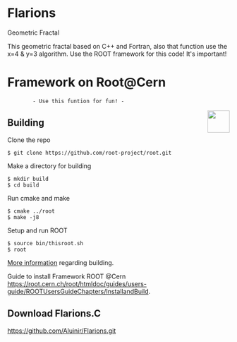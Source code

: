 # Flarions
Geometric Fractal 

This geometric fractal based on C++ and Fortran, also that function use the x=4 & y=3 algorithm.
Use the ROOT framework for this code! It's important! 

# Framework on Root@Cern 
            - Use this funtion for fun! -
<img src="https://root-forum.cern.ch/uploads/default/original/2X/3/3fb82b650635bc6d61461f3c47f41786afad4548.png" align="right"  height="50"/>

## Building
Clone the repo

    $ git clone https://github.com/root-project/root.git

Make a directory for building

    $ mkdir build
    $ cd build

Run cmake and make

    $ cmake ../root
    $ make -j8

Setup and run ROOT

    $ source bin/thisroot.sh
    $ root

[More information](https://root.cern/building-root) regarding building.

Guide to install Framework ROOT @Cern 
https://root.cern.ch/root/htmldoc/guides/users-guide/ROOTUsersGuideChapters/InstallandBuild.

## Download Flarions.C
https://github.com/Aluinir/Flarions.git


